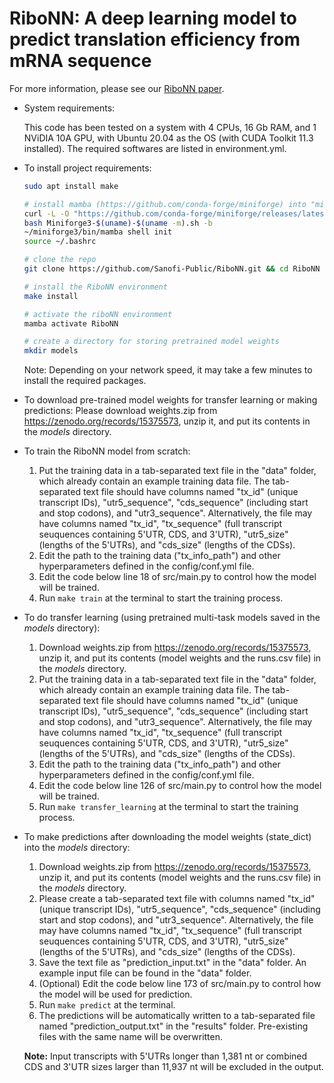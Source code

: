 # RiboNN: A deep learning model to predict translation efficiency from mRNA sequence

For more information, please see our [RiboNN paper](https://www.biorxiv.org/content/10.1101/2024.08.11.607362v2).

- System requirements:

  This code has been tested on a system with 4 CPUs, 16 Gb RAM, and 1 NViDIA 10A GPU, with Ubuntu 20.04 as the OS (with CUDA Toolkit 11.3 installed). The required softwares are listed in environment.yml.

- To install project requirements:
  ```bash
  sudo apt install make

  # install mamba (https://github.com/conda-forge/miniforge) into "miniforge3/" in the home directory. 
  curl -L -O "https://github.com/conda-forge/miniforge/releases/latest/download/Miniforge3-$(uname)-$(uname -m).sh"
  bash Miniforge3-$(uname)-$(uname -m).sh -b 
  ~/miniforge3/bin/mamba shell init 
  source ~/.bashrc

  # clone the repo
  git clone https://github.com/Sanofi-Public/RiboNN.git && cd RiboNN
  
  # install the RiboNN environment
  make install

  # activate the riboNN environment
  mamba activate RiboNN

  # create a directory for storing pretrained model weights
  mkdir models
  ```
  Note: Depending on your network speed, it may take a few minutes to install the required packages.

- To download pre-trained model weights for transfer learning or making predictions:
  Please download weights.zip from https://zenodo.org/records/15375573, unzip it, and put its contents in the *models* directory.

- To train the RiboNN model from scratch:
   1. Put the training data in a tab-separated text file in the "data" folder, which already contain an example training data file. The tab-separated text file should have columns named "tx_id" (unique transcript IDs), "utr5_sequence", "cds_sequence" (including start and stop codons), and "utr3_sequence". Alternatively, the file may have columns named "tx_id", "tx_sequence" (full transcript seuquences containing 5'UTR, CDS, and 3'UTR), "utr5_size" (lengths of the 5'UTRs), and "cds_size" (lengths of the CDSs). 
   2. Edit the path to the training data ("tx_info_path") and other hyperparameters defined in the config/conf.yml file. 
   3. Edit the code below line 18 of src/main.py to control how the model will be trained.
   4. Run `make train` at the terminal to start the training process.
  
- To do transfer learning (using pretrained multi-task models saved in the *models* directory):
   1. Download weights.zip from https://zenodo.org/records/15375573, unzip it, and put its contents (model weights and the runs.csv file) in the *models* directory. 
   2. Put the training data in a tab-separated text file in the "data" folder, which already contain an example training data file. The tab-separated text file should have columns named "tx_id" (unique transcript IDs), "utr5_sequence", "cds_sequence" (including start and stop codons), and "utr3_sequence". Alternatively, the file may have columns named "tx_id", "tx_sequence" (full transcript seuquences containing 5'UTR, CDS, and 3'UTR), "utr5_size" (lengths of the 5'UTRs), and "cds_size" (lengths of the CDSs). 
   3. Edit the path to the training data ("tx_info_path") and other hyperparameters defined in the config/conf.yml file. 
   4. Edit the code below line 126 of src/main.py to control how the model will be trained.
   5. Run `make transfer_learning` at the terminal to start the training process.
  
- To make predictions after downloading the model weights (state_dict) into the *models* directory:
  1. Download weights.zip from https://zenodo.org/records/15375573, unzip it, and put its contents (model weights and the runs.csv file) in the *models* directory. 
  2. Please create a tab-separated text file with columns named "tx_id" (unique transcript IDs), "utr5_sequence", "cds_sequence" (including start and stop codons), and "utr3_sequence". Alternatively, the file may have columns named "tx_id", "tx_sequence" (full transcript seuquences containing 5'UTR, CDS, and 3'UTR), "utr5_size" (lengths of the 5'UTRs), and "cds_size" (lengths of the CDSs). 
  3. Save the text file as "prediction_input.txt" in the "data" folder. An example input file can be found in the "data" folder.
  4. (Optional) Edit the code below line 173 of src/main.py to control how the model will be used for prediction.
  5. Run `make predict` at the terminal.
  6. The predictions will be automatically written to a tab-separated file named "prediction_output.txt" in the "results" folder. Pre-existing files with the same name will be overwritten.
  
  **Note:** Input transcripts with 5'UTRs longer than 1,381 nt or combined CDS and 3'UTR sizes larger than 11,937 nt will be excluded in the output.   
